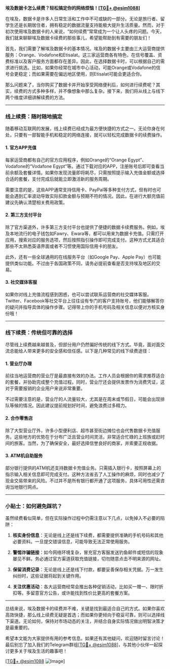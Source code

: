**埃及数据卡怎么续费？轻松搞定你的网络烦恼！[[TG💪+ @esim1088](https://t.me/s/esim1088)]**

在埃及，数据卡是许多人日常生活和工作中不可或缺的一部分。无论是旅行者、留学生还是长期居住者，拥有稳定的数据流量支持能极大提升生活质量。然而，对于初次使用埃及数据卡的人来说，“如何续费”常常成为一个让人头疼的问题。今天，我们就来聊聊埃及数据卡续费的那些事儿，希望能帮助到有需要的朋友们！

首先，我们需要了解埃及数据卡的基本情况。埃及的数据卡主要由三大运营商提供服务：Orange、Vodafone和Etisalat。这三家运营商各有特色，在信号覆盖、资费标准以及客户服务方面都存在差异。因此，在选择数据卡时，可以根据自己的需求进行挑选。比如，如果你经常在城市中心活动，可能Orange或Vodafone的信号会更稳定；而如果需要在偏远地区使用，则Etisalat可能会更适合你。

那么问题来了，当你购买了数据卡并开始享受网络便利后，如何进行续费呢？其实，续费的方式多种多样，并不像想象中那么复杂。接下来，我们将从线上与线下两个维度详细讲解续费的方法。

---

### 线上续费：随时随地搞定

随着移动互联网的发展，线上续费已经成为最方便快捷的方式之一。无论你身在何处，只要有一部智能手机和稳定的网络连接，就可以轻松完成数据卡的续费操作。

#### 1. 官方APP充值
每家运营商都有自己的官方应用程序，例如Orange的“Orange Egypt”、Vodafone的“Vodafone Egypt”等。通过下载对应的APP，注册账号后即可查看当前余额及套餐详情。如果你发现流量即将耗尽，只需按照提示输入充值金额或选择合适的套餐，支付完成后就能立即激活新的服务周期。

需要注意的是，这些APP通常支持信用卡、PayPal等多种支付方式，但有时也可能会遇到汇率波动导致实际扣款金额与预期不符的情况。因此，在进行大额充值前建议先确认清楚相关费用政策。

#### 2. 第三方支付平台
除了官方渠道外，许多第三方支付平台也提供了便捷的数据卡续费服务。例如，埃及本地流行的电子钱包如Fawry、Ewara等，都可以用来为数据卡充值。只需打开应用，搜索对应的服务选项，然后按照指引操作即可完成支付。这种方式尤其适合那些不太熟悉英语界面或者不习惯使用国际信用卡的朋友。

此外，还有一些全球通用的在线服务平台（如Google Pay、Apple Pay）也可能提供类似功能。不过由于各国政策不同，请务必提前查看是否支持埃及地区的交易。

#### 3. 社交媒体客服
如果你对线上充值流程感到困惑，也可以尝试联系运营商的社交媒体客服。Twitter、Facebook等社交平台上往往设有专门的客户支持账号，他们能够解答你的疑问并指导具体的操作步骤。记得带上你的手机号码及相关信息以便对方核实身份哦！

---

### 线下续费：传统但可靠的选择

尽管线上续费越来越普及，但部分用户仍然偏好传统的线下方式。毕竟，面对面交流总能给人带来更多的安全感和信任感。以下是几种常见的线下续费途径：

#### 1. 营业厅办理
前往当地运营商的营业厅是最直接有效的办法。工作人员会根据你的需求推荐适合的套餐，并协助完成整个充值过程。同时，营业厅还会提供发票作为消费凭证，这对于需要报销的企业用户来说非常重要。

不过需要注意的是，营业厅的人流量较大，尤其是在周末或节假日，可能会出现排队等候的情况。因此建议提前规划好时间，避免浪费过多精力。

#### 2. 合作零售店
除了大型营业厅外，许多小型便利店、超市甚至街边摊位也会代售数据卡充值服务。这些地方的优势在于分布广泛且营业时间灵活，非常适合忙碌的上班族或赶时间的旅客。当然，为了确保安全，最好选择信誉良好的商家，并索要正规收据。

#### 3. ATM机自助服务
部分银行提供的ATM机还支持数据卡充值业务。只需插入银行卡，按照屏幕上的指示输入相关信息即可完成支付。这种方法省去了人工操作的麻烦，同时也减少了现金交易带来的风险。不过并不是所有银行都开通了这项服务，具体可用性还需咨询当地银行网点。

---

### 小贴士：如何避免踩坑？

虽然续费看似简单，但在实际操作过程中仍需注意以下几点，以免掉入不必要的陷阱：

1. **核实身份信息**：无论是线上还是线下续费，都需要提供准确的手机号码和其他必要资料。一旦提交错误信息，可能导致无法正常使用服务。
   
2. **警惕诈骗链接**：如今网络环境复杂，冒充官方客服发送钓鱼邮件或短信的现象屡见不鲜。务必通过官方渠道获取充值链接，切勿随意点击不明来源的网址。

3. **保留消费记录**：无论是线上还是线下付款，都要妥善保存相关凭据。万一发生纠纷时，这些证据将起到关键作用。

4. **关注优惠活动**：各大运营商经常会推出各种促销活动，比如买一赠一、限时折扣等。多留意官方公告，或许能找到性价比更高的套餐方案。

---

总结来说，埃及数据卡的续费并不难，关键是找到最适合自己的方式。如果你喜欢高效快捷，那么线上续费无疑是首选；而如果你更倾向于稳妥可靠，则可以选择线下渠道。无论如何，保持对市场动态的关注，并结合自身实际情况做出明智决策才是最重要的。

希望本文能为大家提供有用的参考信息。如果还有其他疑问，欢迎随时留言讨论！最后别忘了加入我们的Telegram群组[[TG💪+ @esim1088](https://t.me/s/esim1088)]，与其他小伙伴一起探讨更多关于埃及生活的趣事吧！

[[TG💪+ @esim1088](https://t.me/s/esim1088) ![Image](https://i.postimg.cc/4NQfJmqS/Snipaste-2025-05-13-00-14-12.png)]